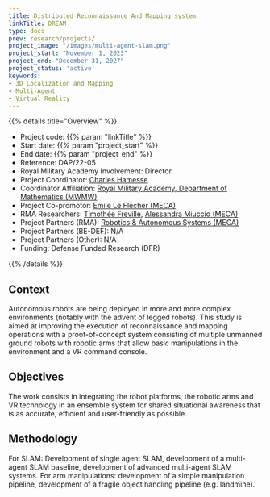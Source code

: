 ```yaml
---
title: Distributed Reconnaissance And Mapping system
linkTitle: DREAM
type: docs
prev: research/projects/
project_image: "/images/multi-agent-slam.png"
project_start: "November 1, 2023"
project_end: "December 31, 2027"
project_status: 'active'
keywords:
- 3D Localization and Mapping
- Multi-Agent
- Virtual Reality
---
```


{{% details title="Overview" %}}

- Project code: {{% param "linkTitle" %}}
- Start date: {{% param "project_start" %}}
- End date: {{% param "project_end" %}}
- Reference: DAP/22-05
- Royal Military Academy Involvement: Director
- Project Coordinator: [Charles Hamesse](https://researchportal.rma.ac.be/en/persons/charles-hamesse)
- Coordinator Affiliation: [Royal Military Academy, Department of Mathematics (MWMW)](https://researchportal.rma.ac.be/en/organisations/mathematics)
- Project Co-promotor: [Emile Le Flécher (MECA)](https://researchportal.rma.ac.be/fr/persons/emile-le-fl%C3%A9cher)
- RMA Researchers: [Timothée Freville](https://researchportal.rma.ac.be/en/persons/timoth%C3%A9e-fr%C3%A9ville), [Alessandra Miuccio (MECA)](https://researchportal.rma.ac.be/en/persons/alessandra-miuccio-2)
- Project Partners (RMA): [Robotics & Autonomous Systems (MECA)](https://mecatron.rma.ac.be/)
- Project Partners (BE-DEF): N/A 
- Project Partners (Other): N/A 
- Funding: Defense Funded Research (DFR)

{{% /details %}}


## Context
Autonomous robots are being deployed in more and more complex environments (notably with the advent of legged robots). This study is aimed at improving the execution of reconnaissance and mapping operations with a proof-of-concept system consisting of multiple unmanned ground robots with robotic arms that allow basic manipulations in the environment and a VR command console.

## Objectives
The work consists in integrating the robot platforms, the robotic arms and VR technology in an ensemble system for shared situational awareness that is as accurate, efficient and user-friendly as possible.

## Methodology
For SLAM: Development of single agent SLAM, development of a multi-agent SLAM baseline, development of advanced multi-agent SLAM systems. For arm manipulations: development of a simple manipulation pipeline, development of a fragile object handling pipeline (e.g. landmine). 